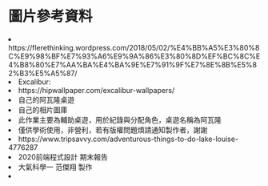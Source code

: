 <h1>圖片參考資料</h1>
<li>https://flerethinking.wordpress.com/2018/05/02/%E4%BB%A5%E3%80%8C%E9%98%BF%E7%93%A6%E9%9A%86%E3%80%8D%EF%BC%8C%E4%B8%80%E7%AA%BA%E4%BA%9E%E7%91%9F%E7%8E%8B%E5%82%B3%E5%A5%87/</li>
<li>Excalibur:</li>
<li>https://hipwallpaper.com/excalibur-wallpapers/</li>
<li>自己的阿瓦隆桌遊</li>
<li>自己的相片圖庫</li>
<li>此作業主要為輔助桌遊，用於紀錄與分配角色，桌遊名稱為阿瓦隆</li>
<li>僅供學術使用，非營利，若有版權問題煩請通知製作者，謝謝</li>
<li>https://www.tripsavvy.com/adventurous-things-to-do-lake-louise-4776287</li>
<li>2020前端程式設計 期末報告</li>
<li>大氣科學一 范傑翔 製作</li>
<li></li>
